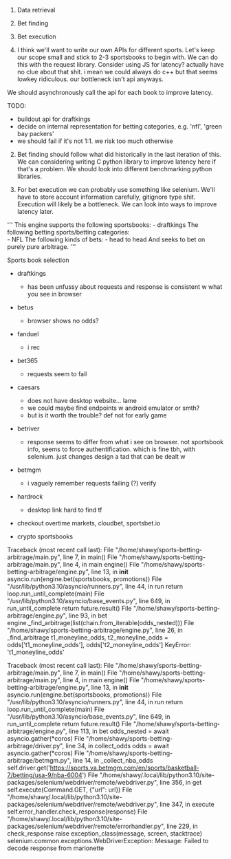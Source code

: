 1. Data retrieval
2. Bet finding
3. Bet execution 

1. I think we'll want to write our own APIs for different sports. 
Let's keep our scope small and stick to 2-3 sportsbooks to begin with.
We can do this with the request library. Consider using JS for 
latency? actually have no clue about that shit. i mean we could always do c++ 
but that seems lowkey ridiculous. our bottleneck isn't api anyways.

We should asynchronously call the api for each book to improve latency.

TODO: 
 - buildout api for draftkings
 - decide on internal representation for betting categories, e.g. 'nfl', 'green bay packers'
 - we should fail if it's not 1:1. we risk too much otherwise

2. Bet finding should follow what did historically in the last iteration of this.
We can considering writing C python library to improve latency here if that's a problem.
We should look into different benchmarking python libraries. 

3. For bet execution we can probably use something like selenium. We'll have to 
store account information carefully, gitignore type shit. Execution will likely be a bottleneck.
We can look into ways to improve latency later.

'''
This engine supports the following sportsbooks:
	- draftkings
The following betting sports/betting categories:  
	- NFL
The following kinds of bets:
	- head to head
And seeks to bet on purely pure arbitrage.
'''

Sports book selection
 - draftkings 
	- has been unfussy about requests and response is consistent w what you
 	  see in browser
 - betus 
	- browser shows no odds?
 - fanduel
	- i rec
 - bet365 
	- requests seem to fail
 - caesars 
	- does not have desktop website... lame
	- we could maybe find endpoints w android emulator or smth?
	- but is it worth the trouble? def not for early game
 - betriver
	- response seems to differ from what i see on browser. not sportsbook info,
	  seems to force authentification. which is fine tbh, with selenium. just 
	  changes design a tad that can be dealt w 
 - betmgm
	- i vaguely remember requests failing (?) verify
 - hardrock
	- desktop link hard to find tf

- checkout overtime markets, cloudbet, sportsbet.io 
 - crypto sportsbooks


Traceback (most recent call last):
  File "/home/shawy/sports-betting-arbitrage/main.py", line 7, in <module>
    main()
  File "/home/shawy/sports-betting-arbitrage/main.py", line 4, in main
    engine()
  File "/home/shawy/sports-betting-arbitrage/engine.py", line 13, in __init__
    asyncio.run(engine.bet(sportsbooks, promotions))
  File "/usr/lib/python3.10/asyncio/runners.py", line 44, in run
    return loop.run_until_complete(main)
  File "/usr/lib/python3.10/asyncio/base_events.py", line 649, in run_until_complete
    return future.result()
  File "/home/shawy/sports-betting-arbitrage/engine.py", line 93, in bet
    engine._find_arbitrage(list(chain.from_iterable(odds_nested)))
  File "/home/shawy/sports-betting-arbitrage/engine.py", line 26, in _find_arbitrage
    t1_moneyline_odds, t2_moneyline_odds = odds['t1_moneyline_odds'], odds['t2_moneyline_odds']
KeyError: 't1_moneyline_odds'


Traceback (most recent call last):
  File "/home/shawy/sports-betting-arbitrage/main.py", line 7, in <module>
    main()
  File "/home/shawy/sports-betting-arbitrage/main.py", line 4, in main
    engine()
  File "/home/shawy/sports-betting-arbitrage/engine.py", line 13, in __init__
    asyncio.run(engine.bet(sportsbooks, promotions))
  File "/usr/lib/python3.10/asyncio/runners.py", line 44, in run
    return loop.run_until_complete(main)
  File "/usr/lib/python3.10/asyncio/base_events.py", line 649, in run_until_complete
    return future.result()
  File "/home/shawy/sports-betting-arbitrage/engine.py", line 113, in bet
    odds_nested = await asyncio.gather(*coros)
  File "/home/shawy/sports-betting-arbitrage/driver.py", line 34, in collect_odds
    odds = await asyncio.gather(*coros)
  File "/home/shawy/sports-betting-arbitrage/betmgm.py", line 14, in _collect_nba_odds
    self.driver.get('https://sports.va.betmgm.com/en/sports/basketball-7/betting/usa-9/nba-6004')
  File "/home/shawy/.local/lib/python3.10/site-packages/selenium/webdriver/remote/webdriver.py", line 356, in get
    self.execute(Command.GET, {"url": url})
  File "/home/shawy/.local/lib/python3.10/site-packages/selenium/webdriver/remote/webdriver.py", line 347, in execute
    self.error_handler.check_response(response)
  File "/home/shawy/.local/lib/python3.10/site-packages/selenium/webdriver/remote/errorhandler.py", line 229, in check_response
    raise exception_class(message, screen, stacktrace)
selenium.common.exceptions.WebDriverException: Message: Failed to decode response from marionette